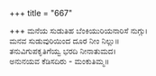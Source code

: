 +++
title = "667"

+++
ಮನೆಯ ಸುಡುತಿಹ ಬೆಂಕಿಯುರಿಯನಾರಿಸೆ ನುಗ್ಗು।  
ಮನವ ಸುಡುವುರಿಯಿಂದ ದೂರ ನೀಂ ನಿಲ್ಲು॥  
ತನುವಿಗುಪಕೃತಿಗೆಯ್ವ ಭರದಿ ನೀನಾತುಮದ।  
ಅನುನಯವ ಕೆಡಿಸದಿರು - ಮಂಕುತಿಮ್ಮ॥  
